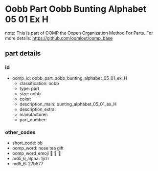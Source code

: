 # Oobb Part Oobb Bunting Alphabet 05 01 Ex H  

note: This is part of OOMP the Oopen Organization Method For Parts. For more details: https://github.com/oomlout/oomp_base

##  part details





### id
* oomp_id: oobb_part_oobb_bunting_alphabet_05_01_ex_H
  * classification: oobb
  * type: part
  * size: oobb
  * color: 
  * description_main: bunting_alphabet_05_01_ex_H
  * description_extra: 
  * manufacturer: 
  * part_number: 

### other_codes
* short_code: ob
* oomp_word: nose tea gift
* oomp_word_emoji :nose: :tea: :gift:
* md5_6_alpha: 1jrzr
* md5_6: 27b577
